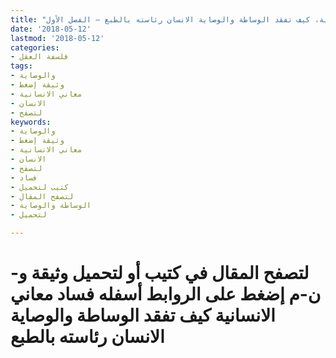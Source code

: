 ```yaml
---
title: "فساد معاني الانسانية، كيف تفقد الوساطة والوصاية الانسان رئاسته بالطبع – الفصل الأول"
date: '2018-05-12'
lastmod: '2018-05-12'
categories:
- فلسفة العقل
tags:
- والوصاية
- وثيقة إضغط
- معاني الانسانية
- الانسان
- لتصفح
keywords:
- والوصاية
- وثيقة إضغط
- معاني الانسانية
- الانسان
- لتصفح
- فساد
- كتيب لتحميل
- لتصفح المقال
- الوساطة والوصاية
- لتحميل

---
```

# **لتصفح المقال في كتيب أو لتحميل وثيقة و-ن-م إضغط على الروابط أسفله** **فساد معاني الانسانية كيف تفقد الوساطة والوصاية الانسان رئاسته بالطبع**

###